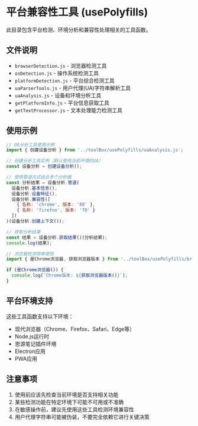 # 平台兼容性工具 (usePolyfills)

此目录包含平台检测、环境分析和兼容性处理相关的工具函数。

## 文件说明

- `browserDetection.js` - 浏览器检测工具
- `osDetection.js` - 操作系统检测工具
- `platformDetection.js` - 平台综合检测工具
- `uaParserTools.js` - 用户代理(UA)字符串解析工具
- `uaAnalysis.js` - 设备和环境分析工具
- `getPlatformInfo.js` - 平台信息获取工具
- `getTextProcessor.js` - 文本处理能力检测工具

## 使用示例

```javascript
// UA分析工具使用示例
import { 创建设备分析 } from '../toolBox/usePolyfills/uaAnalysis.js';

// 创建分析工具实例（默认使用当前环境的UA）
const 设备分析 = 创建设备分析();

// 使用管道方式组合多个分析器
const 分析结果 = 设备分析.管道(
  设备分析.基本信息(),
  设备分析.设备特征(),
  设备分析.兼容性([
    { 名称: 'chrome', 版本: '80' },
    { 名称: 'firefox', 版本: '70' }
  ])
)(设备分析.创建上下文());

// 获取分析结果
const 结果 = 设备分析.获取结果()(分析结果);
console.log(结果);

// 浏览器检测简单使用
import { 是Chrome浏览器, 获取浏览器版本 } from '../toolBox/usePolyfills/browserDetection.js';

if (是Chrome浏览器()) {
  console.log(`Chrome版本: ${获取浏览器版本()}`);
}
```

## 平台环境支持

这些工具函数支持以下环境：

- 现代浏览器（Chrome、Firefox、Safari、Edge等）
- Node.js运行时
- 思源笔记插件环境
- Electron应用
- PWA应用

## 注意事项

1. 使用前应该先检查当前环境是否支持相关功能
2. 某些检测功能在特定环境下可能不可用或不准确
3. 在敏感操作前，建议先使用这些工具检测环境兼容性
4. 用户代理字符串可能被伪装，不要完全依赖它进行关键决策 